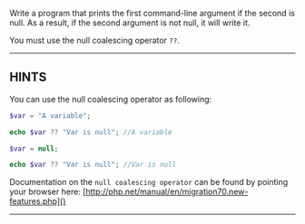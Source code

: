Write a program that prints the first command-line argument if the second is null.
As a result, if the second argument is not null, it will write it.

You must use the null coalescing operator `??`.

----------------------------------------------------------------------
## HINTS

You can use the null coalescing operator as following:

```php
$var = "A variable";

echo $var ?? "Var is null"; //A variable

$var = null;

echo $var ?? "Var is null"; //Var is null
```

Documentation on the `null coalescing operator` can be found by pointing your browser here:
  [http://php.net/manual/en/migration70.new-features.php]()

----------------------------------------------------------------------
